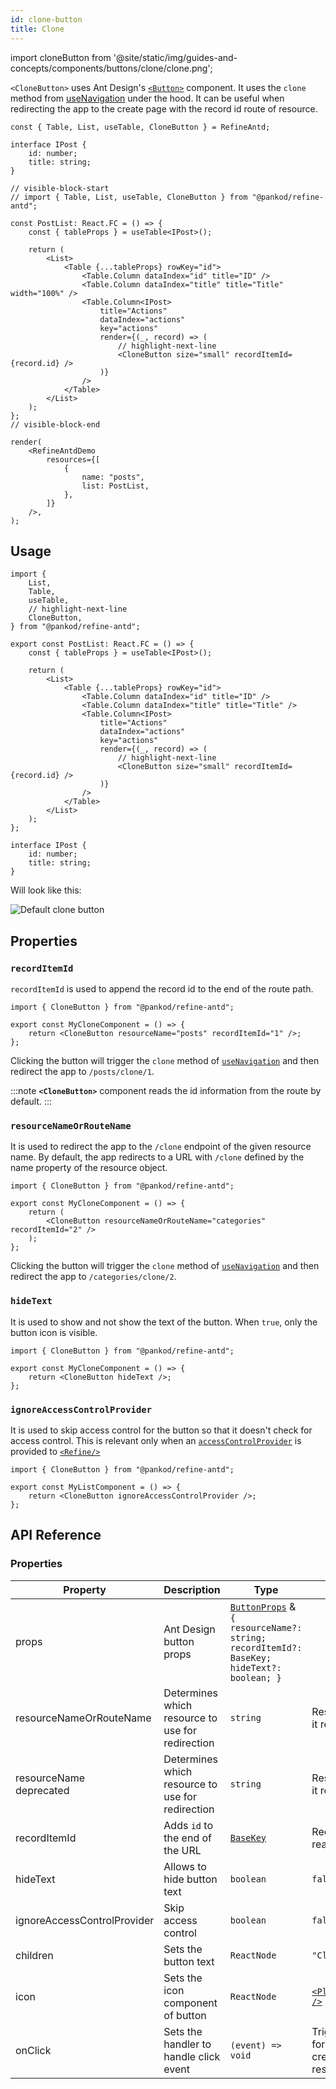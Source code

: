 ```yaml
---
id: clone-button
title: Clone
---
```


import cloneButton from '@site/static/img/guides-and-concepts/components/buttons/clone/clone.png';

`<CloneButton>` uses Ant Design's [`<Button>`](https://ant.design/components/button/) component. It uses the `clone` method from [useNavigation](/core/hooks/navigation/useNavigation.md) under the hood.
It can be useful when redirecting the app to the create page with the record id route of resource.

```tsx live hideCode
const { Table, List, useTable, CloneButton } = RefineAntd;

interface IPost {
    id: number;
    title: string;
}

// visible-block-start
// import { Table, List, useTable, CloneButton } from "@pankod/refine-antd";

const PostList: React.FC = () => {
    const { tableProps } = useTable<IPost>();

    return (
        <List>
            <Table {...tableProps} rowKey="id">
                <Table.Column dataIndex="id" title="ID" />
                <Table.Column dataIndex="title" title="Title" width="100%" />
                <Table.Column<IPost>
                    title="Actions"
                    dataIndex="actions"
                    key="actions"
                    render={(_, record) => (
                        // highlight-next-line
                        <CloneButton size="small" recordItemId={record.id} />
                    )}
                />
            </Table>
        </List>
    );
};
// visible-block-end

render(
    <RefineAntdDemo
        resources={[
            {
                name: "posts",
                list: PostList,
            },
        ]}
    />,
);
```

## Usage

```tsx
import {
    List,
    Table,
    useTable,
    // highlight-next-line
    CloneButton,
} from "@pankod/refine-antd";

export const PostList: React.FC = () => {
    const { tableProps } = useTable<IPost>();

    return (
        <List>
            <Table {...tableProps} rowKey="id">
                <Table.Column dataIndex="id" title="ID" />
                <Table.Column dataIndex="title" title="Title" />
                <Table.Column<IPost>
                    title="Actions"
                    dataIndex="actions"
                    key="actions"
                    render={(_, record) => (
                        // highlight-next-line
                        <CloneButton size="small" recordItemId={record.id} />
                    )}
                />
            </Table>
        </List>
    );
};

interface IPost {
    id: number;
    title: string;
}
```

Will look like this:

<div class="img-container">
    <div class="window">
        <div class="control red"></div>
        <div class="control orange"></div>
        <div class="control green"></div>
    </div>
    <img src={cloneButton} alt="Default clone button" />
</div>

## Properties

### `recordItemId`

`recordItemId` is used to append the record id to the end of the route path.

```tsx
import { CloneButton } from "@pankod/refine-antd";

export const MyCloneComponent = () => {
    return <CloneButton resourceName="posts" recordItemId="1" />;
};
```

Clicking the button will trigger the `clone` method of [`useNavigation`](/core/hooks/navigation/useNavigation.md) and then redirect the app to `/posts/clone/1`.

:::note
**`<CloneButton>`** component reads the id information from the route by default.
:::

### `resourceNameOrRouteName`

It is used to redirect the app to the `/clone` endpoint of the given resource name. By default, the app redirects to a URL with `/clone` defined by the name property of the resource object.

```tsx
import { CloneButton } from "@pankod/refine-antd";

export const MyCloneComponent = () => {
    return (
        <CloneButton resourceNameOrRouteName="categories" recordItemId="2" />
    );
};
```

Clicking the button will trigger the `clone` method of [`useNavigation`](/core/hooks/navigation/useNavigation.md) and then redirect the app to `/categories/clone/2`.

### `hideText`

It is used to show and not show the text of the button. When `true`, only the button icon is visible.

```tsx
import { CloneButton } from "@pankod/refine-antd";

export const MyCloneComponent = () => {
    return <CloneButton hideText />;
};
```

### `ignoreAccessControlProvider`

It is used to skip access control for the button so that it doesn't check for access control. This is relevant only when an [`accessControlProvider`](/core/providers/accessControl-provider.md) is provided to [`<Refine/>`](/core/components/refine-config.md)

```tsx
import { CloneButton } from "@pankod/refine-antd";

export const MyListComponent = () => {
    return <CloneButton ignoreAccessControlProvider />;
};
```

## API Reference

### Properties

| Property                                                                                                  | Description                                      | Type                                                                                                                                  | Default                                                            |
| --------------------------------------------------------------------------------------------------------- | ------------------------------------------------ | ------------------------------------------------------------------------------------------------------------------------------------- | ------------------------------------------------------------------ |
| props                                                                                                     | Ant Design button props                          | [`ButtonProps`](https://ant.design/components/button/#API) & `{ resourceName?: string; recordItemId?: BaseKey; hideText?: boolean; }` |                                                                    |
| resourceNameOrRouteName                                                                                   | Determines which resource to use for redirection | `string`                                                                                                                              | Resource name that it reads from route                             |
| <div className="required-block"><div>resourceName</div> <div className=" required">deprecated</div></div> | Determines which resource to use for redirection | `string`                                                                                                                              | Resource name that it reads from route                             |
| recordItemId                                                                                              | Adds `id` to the end of the URL                  | [`BaseKey`](/core/interfaces.md#basekey)                                                                                              | Record id that it reads from route                                 |
| hideText                                                                                                  | Allows to hide button text                       | `boolean`                                                                                                                             | `false`                                                            |
| ignoreAccessControlProvider                                                                               | Skip access control                              | `boolean`                                                                                                                             | `false`                                                            |
| children                                                                                                  | Sets the button text                             | `ReactNode`                                                                                                                           | `"Clone"`                                                          |
| icon                                                                                                      | Sets the icon component of button                | `ReactNode`                                                                                                                           | [`<PlusSquareOutlined />`](https://ant.design/components/icon/)    |
| onClick                                                                                                   | Sets the handler to handle click event           | `(event) => void`                                                                                                                     | Triggers navigation for redirection to the create page of resource |
